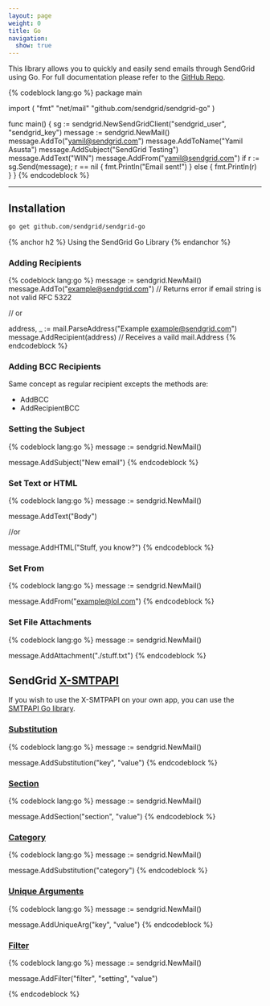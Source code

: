 ```yaml
---
layout: page
weight: 0
title: Go
navigation:
  show: true
---
```


This library allows you to quickly and easily send emails through SendGrid using Go. For full documentation please refer to the [GitHub Repo](https://github.com/sendgrid/sendgrid-go).



{% codeblock lang:go %}
package main

import (
    "fmt"
    "net/mail"
    "github.com/sendgrid/sendgrid-go"
)

func main() {
    sg := sendgrid.NewSendGridClient("sendgrid_user", "sendgrid_key")
    message := sendgrid.NewMail()
    message.AddTo("yamil@sendgrid.com")
    message.AddToName("Yamil Asusta")
    message.AddSubject("SendGrid Testing")
    message.AddText("WIN")
    message.AddFrom("yamil@sendgrid.com")
    if r := sg.Send(message); r == nil {
        fmt.Println("Email sent!")
    } else {
        fmt.Println(r)
    }
}
{% endcodeblock %}
***

## Installation

```bash
go get github.com/sendgrid/sendgrid-go
```

{% anchor h2 %}
Using the SendGrid Go Library 
{% endanchor %}

### Adding Recipients

{% codeblock lang:go %}
message := sendgrid.NewMail()
message.AddTo("example@sendgrid.com") // Returns error if email string is not valid RFC 5322

// or

address, _ := mail.ParseAddress("Example <example@sendgrid.com>")
message.AddRecipient(address) // Receives a vaild mail.Address
{% endcodeblock %}

### Adding BCC Recipients

Same concept as regular recipient excepts the methods are:

*   AddBCC
*   AddRecipientBCC

### Setting the Subject

{% codeblock lang:go %}
message := sendgrid.NewMail()

message.AddSubject("New email")
{% endcodeblock %}

### Set Text or HTML

{% codeblock lang:go %}
message := sendgrid.NewMail()

message.AddText("Body")

//or

message.AddHTML("<html><body>Stuff, you know?</body></html>")
{% endcodeblock %}
### Set From

{% codeblock lang:go %}
message := sendgrid.NewMail()

message.AddFrom("example@lol.com")
{% endcodeblock %}
### Set File Attachments

{% codeblock lang:go %}
message := sendgrid.NewMail()

message.AddAttachment("./stuff.txt")
{% endcodeblock %}

## SendGrid  [X-SMTPAPI](http://sendgrid.com/docs/API_Reference/SMTP_API/)

If you wish to use the X-SMTPAPI on your own app, you can use the [SMTPAPI Go library](https://github.com/sendgrid/smtpapi-go).

### [Substitution](http://sendgrid.com/docs/API_Reference/SMTP_API/substitution_tags.html)

{% codeblock lang:go %}
message := sendgrid.NewMail()

message.AddSubstitution("key", "value")
{% endcodeblock %}

### [Section](http://sendgrid.com/docs/API_Reference/SMTP_API/section_tags.html)

{% codeblock lang:go %}
message := sendgrid.NewMail()

message.AddSection("section", "value")
{% endcodeblock %}

### [Category](http://sendgrid.com/docs/Delivery_Metrics/categories.html)

{% codeblock lang:go %}
message := sendgrid.NewMail()

message.AddSubstitution("category")
{% endcodeblock %}

### [Unique Arguments](http://sendgrid.com/docs/API_Reference/SMTP_API/unique_arguments.html)

{% codeblock lang:go %}
message := sendgrid.NewMail()

message.AddUniqueArg("key", "value")
{% endcodeblock %}

### [Filter](http://sendgrid.com/docs/API_Reference/SMTP_API/apps.html)

{% codeblock lang:go %}
message := sendgrid.NewMail()

message.AddFilter("filter", "setting", "value")

{% endcodeblock %}
